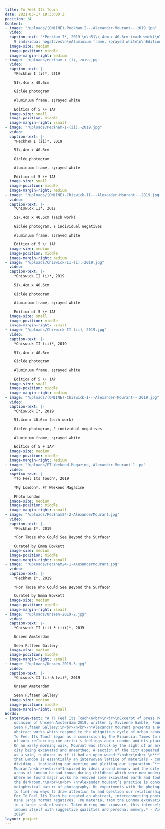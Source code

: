 ```yaml
---
title: To Feel Its Touch
date: 2021-03-17 18:33:00 Z
position: 24
Content:
- image: "/uploads/(ONLINE)-Peckham-I---Alexander-Mourant---2019.jpg"
  video: 
  caption-text: "*Peckham I*, 2019 \n\n51\\.4cm x 40.6cm (each work)\n\nGiclée photogram,
    9 individual negatives\n\nAluminium frame, sprayed white\n\nEdition of 5 \\+ 1AP"
  image-size: medium
  image-position: middle
  image-margin-right: medium
- image: "/uploads/Peckham-I-(i),-2019.jpg"
  video: 
  caption-text: |-
    *Peckham I (i)*, 2019

    51\.4cm x 40.6cm

    Giclée photogram

    Aluminium frame, sprayed white

    Edition of 5 \+ 1AP
  image-size: small
  image-position: middle
  image-margin-right: xsmall
- image: "/uploads/Peckham-I-(ii),-2019.jpg"
  video: 
  caption-text: |-
    *Peckham I (ii)*, 2019

    51\.4cm x 40.6cm

    Giclée photogram

    Aluminium frame, sprayed white

    Edition of 5 \+ 1AP
  image-size: small
  image-position: middle
  image-margin-right: medium
- image: "/uploads/(ONLINE)-Chiswick-II---Alexander-Mourant---2019.jpg"
  video: 
  caption-text: |-
    *Chiswick II*, 2019

    51\.4cm x 40.6cm (each work)

    Giclée photogram, 9 individual negatives

    Aluminium frame, sprayed white

    Edition of 5 \+ 1AP
  image-size: medium
  image-position: middle
  image-margin-right: medium
- image: "/uploads/Chiswick-II-(i),-2019.jpg"
  video: 
  caption-text: |-
    *Chiswick II (i)*, 2019

    51\.4cm x 40.6cm

    Giclée photogram

    Aluminium frame, sprayed white

    Edition of 5 \+ 1AP
  image-size: small
  image-position: middle
  image-margin-right: xsmall
- image: "/uploads/Chiswick-II-(ii),-2019.jpg"
  video: 
  caption-text: |-
    *Chiswick II (ii)*, 2019

    51\.4cm x 40.6cm

    Giclée photogram

    Aluminium frame, sprayed white

    Edition of 5 \+ 1AP
  image-size: small
  image-position: middle
  image-margin-right: medium
- image: "/uploads/(ONLINE)-Chiswick-I---Alexander-Mourant---2019.jpg"
  video: 
  caption-text: |-
    *Chiswick I*, 2019

    51.4cm x 40.6cm (each work)

    Giclée photogram, 9 individual negatives

    Aluminium frame, sprayed white

    Edition of 5 + 1AP
  image-size: medium
  image-position: middle
  image-margin-right: medium
- image: "/uploads/FT-Weekend-Magazine,-Alexander-Mourant-1.jpg"
  video: 
  caption-text: |-
    *To Feel Its Touch*, 2019

    *My London*, FT Weekend Magazine

    Photo London
  image-size: medium
  image-position: middle
  image-margin-right: xsmall
- image: "/uploads/Peckham24-2-AlexanderMourant.jpg"
  video: 
  caption-text: |-
    *Peckham I*, 2019

    *For Those Who Could See Beyond the Surface*

    Curated by Emma Bowkett
  image-size: medium
  image-position: middle
  image-margin-right: xsmall
- image: "/uploads/Peckham24-1-AlexanderMourant.jpg"
  video: 
  caption-text: |-
    *Peckham I*, 2019

    *For Those Who Could See Beyond the Surface*

    Curated by Emma Bowkett
  image-size: medium
  image-position: middle
  image-margin-right: xsmall
- image: "/uploads/Unseen-2019-2.jpg"
  video: 
  caption-text: |-
    *Chiswick II (ii) & (iii)*, 2019

    Unseen Amsterdam

    Seen Fifteen Gallery
  image-size: medium
  image-position: middle
  image-margin-right: xsmall
- image: "/uploads/Unseen-2019-3.jpg"
  video: 
  caption-text: |-
    *Chiswick II (i) & (vi)*, 2019

    Unseen Amsterdam

    Seen Fifteen Gallery
  image-size: medium
  image-position: middle
  image-margin-right: xsmall
Words:
- interview-text: "# To Feel Its Touch\n<br>\n<br>\nExcerpt of press release on the
    occasion of Unseen Amsterdam 2019, written by Vivienne Gamble, Founder & Director
    Seen Fifteen Gallery:\n<br>\n<br>\n*Alexander Mourant presents a new series of
    abstract works which respond to the ubiquitous cycle of urban renewal and regeneration.
    To Feel Its Touch began as a commission by the Financial Times to make a body
    of work reflecting the artist’s feelings about London and his place within it.
    On an early morning walk, Mourant was struck by the sight of an area \nof the
    city being excavated and unearthed. A section of the city appeared before him
    as a void, ruptured as if it had an open wound:*\n<br>\n<br> \n***“I realised
    that London is essentially an interwoven lattice of materials - combining and
    dividing - instigating our meeting and plotting our separation.”*** Alexander
    Mourant\n<br>\n<br>\n*Inspired by ideas around memory and the city, Mourant retraced
    areas of London he had known during childhood which were now undergoing change.
    Where he found major works he removed some excavated earth and took it back to
    the darkroom.*\n<br>\n<br> \n*Alexander Mourant’s practice is concerned with the
    metaphysical nature of photography. He experiments with the photographic process
    to find new ways to draw attention to and question our relationship to our environment.
    For To Feel Its Touch he created an abstract, interconnecting photogram using
    nine large format negatives. The material from the London excavations was suspended
    in a large tank of water. Taken during one exposure, this intensely physical process
    imbues itself with suggestive qualities and personal memory.* - Vivienne Gamble,
    2019"
layout: project
---
```


